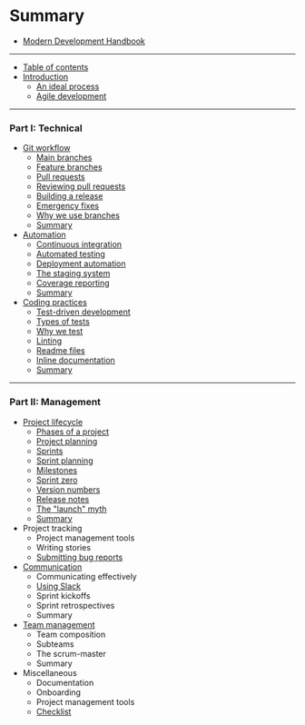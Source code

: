 # Summary

* [Modern Development Handbook](README.md)

---

* [Table of contents](toc/README.md)
* [Introduction](intro/README.md)
  - [An ideal process](intro/ideal_process.md)
  - [Agile development](intro/agile.md)

---

### Part I: Technical

* [Git workflow](git/README.md)
  - [Main branches](git/main_branches.md)
  - [Feature branches](git/feature_branches.md)
  - [Pull requests](git/pull_requests.md)
  - [Reviewing pull requests](git/reviewing.md)
  - [Building a release](git/releasing.md)
  - [Emergency fixes](git/hotfix.md)
  - [Why we use branches](git/why.md)
  - [Summary](git/summary.md)
* [Automation](automation/README.md)
  - [Continuous integration](automation/ci.md)
  - [Automated testing](automation/testing.md)
  - [Deployment automation](automation/deployment.md)
  - [The staging system](automation/staging.md)
  - [Coverage reporting](automation/coverage.md)
  - [Summary](automation/summary.md)
* [Coding practices](coding/README.md)
  - [Test-driven development](coding/tests.md)
  - [Types of tests](coding/test_types.md)
  - [Why we test](coding/why_test.md)
  - [Linting](coding/linting.md)
  - [Readme files](coding/readme_files.md)
  - [Inline documentation](coding/inline_docs.md)
  - [Summary](coding/summary.md)

---

### Part II: Management

* [Project lifecycle](lifecycle/README.md)
  - [Phases of a project](lifecycle/phases.md)
  - [Project planning](lifecycle/planning.md)
  - [Sprints](lifecycle/sprints.md)
  - [Sprint planning](lifecycle/sprint_planning.md)
  - [Milestones](lifecycle/milestones.md)
  - [Sprint zero](lifecycle/sprint_zero.md)
  - [Version numbers](lifecycle/versioning.md)
  - [Release notes](lifecycle/release_notes.md)
  - [The "launch" myth](lifecycle/launch_myth.md)
  - [Summary](lifecycle/summary.md)
* Project tracking
  - Project management tools
  - Writing stories
  - [Submitting bug reports](tracking/bug_reports.md)
* [Communication](communication/README.md)
  - Communicating effectively
  - [Using Slack](communication/using_slack.md)
  - Sprint kickoffs
  - Sprint retrospectives
  - Summary
* [Team management](teams/README.md)
  - Team composition
  - Subteams
  - The scrum-master
  - Summary
* Miscellaneous
  - Documentation
  - Onboarding
  - Project management tools
  - [Checklist](misc/checklist.md)
